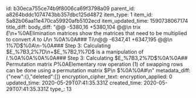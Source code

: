 id: b30eca755ce74b9f8006ca69f3798a09
parent_id: a8264bddc1074743bb357dbc125d4872
item_type: 1
item_id: 5a82b06aa11e470ca59920afb5102ecd
item_updated_time: 1590738067174
title_diff: 
body_diff: "@@ -5380,16 +5380,104 @@\n trix $E$\n+%0AElimination matrices show the matrices that need to be multiplied to convert $A$ to $U$\n %0A%0A### Ti\n@@ -6347,41 +6347,195 @@\n 1%7D$%0A\n-%0A### Step 3: Calculating $E_%7B3,2%7D\n+$E_%7B2,1%7D$ is a manipulation of $I$.%0A%0A%0A%0A### Step 3: Calculating $E_%7B3,2%7D$%0A%0A## Permutation matrix $P$%0AElementary row operation (1) of swapping rows can be done using a permutation matrix $P\n $%0A%0A#\n"
metadata_diff: {"new":{},"deleted":[]}
encryption_cipher_text: 
encryption_applied: 0
updated_time: 2020-05-29T07:41:35.331Z
created_time: 2020-05-29T07:41:35.331Z
type_: 13